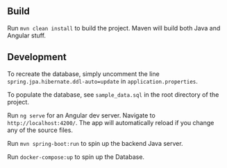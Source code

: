 ## Build

Run `mvn clean install` to build the project. Maven will build both Java and Angular stuff.

## Development

To recreate the database, simply uncomment the line `spring.jpa.hibernate.ddl-auto=update` in `application.properties`.

To populate the database, see `sample_data.sql` in the root directory of the project.

Run `ng serve` for an Angular dev server. Navigate to `http://localhost:4200/`. The app will automatically reload if you change any of the source files.

Run `mvn spring-boot:run` to spin up the backend Java server.

Run `docker-compose:up` to spin up the Database.
